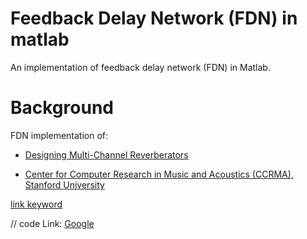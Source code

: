 # Feedback Delay Network (FDN) in matlab
An implementation of feedback delay network (FDN) in Matlab.
# Background
FDN implementation of:

* [Designing Multi-Channel Reverberators][id]

[id]: URL "https://www.jstor.org/stable/3680358"

* [Center for Computer Research in Music and Acoustics (CCRMA),   Stanford University][id]

[id]: URL "https://ccrma.stanford.edu/~jos/pasp/Feedback_Delay_Networks_FDN.html"


[link keyword][id]

[id]: URL "Optional Title here"

// code
Link: [Google][googlelink]

[googlelink]: https://google.com "Go google"
